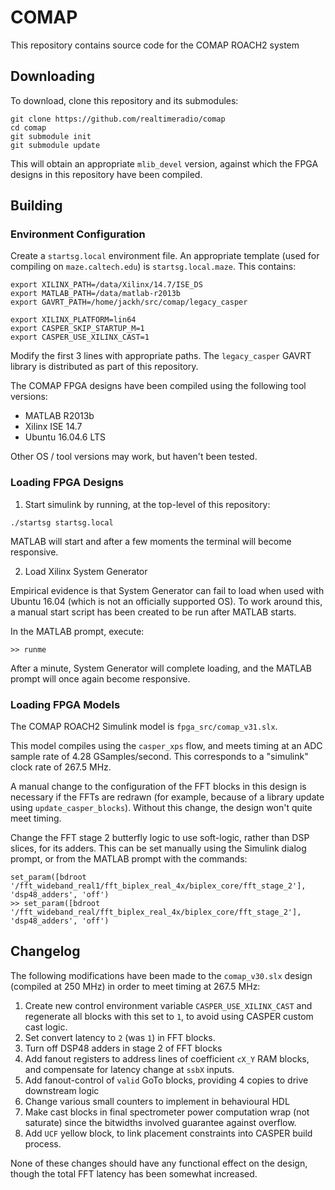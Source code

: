 # COMAP

This repository contains source code for the COMAP ROACH2 system

## Downloading

To download, clone this repository and its submodules:

```
git clone https://github.com/realtimeradio/comap
cd comap
git submodule init
git submodule update
```

This will obtain an appropriate `mlib_devel` version, against which
the FPGA designs in this repository have been compiled.

## Building

### Environment Configuration

Create a `startsg.local` environment file. An appropriate template (used
for compiling on `maze.caltech.edu`) is `startsg.local.maze`. This contains:

```
export XILINX_PATH=/data/Xilinx/14.7/ISE_DS
export MATLAB_PATH=/data/matlab-r2013b
export GAVRT_PATH=/home/jackh/src/comap/legacy_casper

export XILINX_PLATFORM=lin64
export CASPER_SKIP_STARTUP_M=1
export CASPER_USE_XILINX_CAST=1
```

Modify the first 3 lines with appropriate paths. The `legacy_casper`
GAVRT library is distributed as part of this repository.

The COMAP FPGA designs have been compiled using the following tool versions:

  - MATLAB R2013b
  - Xilinx ISE 14.7
  - Ubuntu 16.04.6 LTS

Other OS / tool versions may work, but haven't been tested.

### Loading FPGA Designs

1. Start simulink by running, at the top-level of this repository:

```
./startsg startsg.local
```

MATLAB will start and after a few moments the terminal will become responsive.

2. Load Xilinx System Generator

Empirical evidence is that System Generator can fail to load when used with
Ubuntu 16.04 (which is not an officially supported OS). To work around this,
a manual start script has been created to be run after MATLAB starts.

In the MATLAB prompt, execute:

```
>> runme
```

After a minute, System Generator will complete loading, and the MATLAB prompt will
once again become responsive.

### Loading FPGA Models

The COMAP ROACH2 Simulink model is `fpga_src/comap_v31.slx`.

This model compiles using the `casper_xps` flow, and meets timing at an ADC
sample rate of 4.28 GSamples/second. This corresponds to a "simulink" clock
rate of 267.5 MHz.

A manual change to the configuration of the FFT blocks in this design is necessary
if the FFTs are redrawn (for example, because of a library update using
`update_casper_blocks`). Without this change, the design won't quite meet timing.

Change the FFT stage 2 butterfly logic to use soft-logic, rather than DSP slices,
for its adders. This can be set manually using the Simulink dialog prompt, or
from the MATLAB prompt with the commands:

```
set_param([bdroot '/fft_wideband_real1/fft_biplex_real_4x/biplex_core/fft_stage_2'], 'dsp48_adders', 'off')
>> set_param([bdroot '/fft_wideband_real/fft_biplex_real_4x/biplex_core/fft_stage_2'], 'dsp48_adders', 'off')
```

## Changelog

The following modifications have been made to the `comap_v30.slx` design (compiled at 250 MHz) in order to meet timing at 267.5 MHz:

 1. Create new control environment variable `CASPER_USE_XILINX_CAST` and regenerate all blocks with this set to `1`, to avoid using CASPER custom cast logic.
 2. Set convert latency to `2` (was `1`) in FFT blocks.
 3. Turn off DSP48 adders in stage 2 of FFT blocks
 4. Add fanout registers to address lines of coefficient `cX_Y` RAM blocks, and compensate for latency change at `ssbX` inputs.
 5. Add fanout-control of `valid` GoTo blocks, providing 4 copies to drive downstream logic
 6. Change various small counters to implement in behavioural HDL
 7. Make cast blocks in final spectrometer power computation wrap (not saturate) since the bitwidths involved guarantee against overflow.
 8. Add `UCF` yellow block, to link placement constraints into CASPER build process.

None of these changes should have any functional effect on the design, though the total FFT latency has been somewhat increased.

